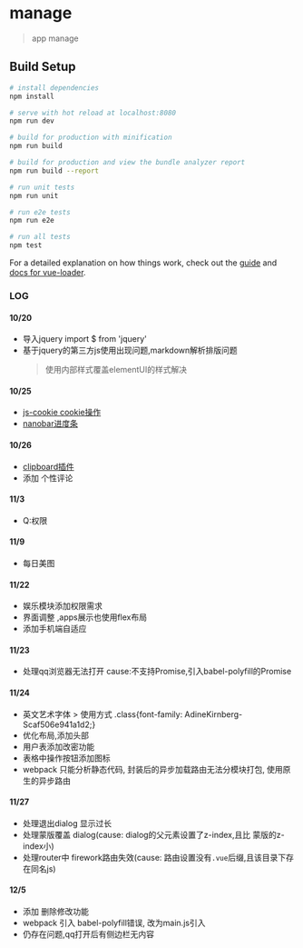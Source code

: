 # manage

> app manage

## Build Setup

``` bash
# install dependencies
npm install

# serve with hot reload at localhost:8080
npm run dev

# build for production with minification
npm run build

# build for production and view the bundle analyzer report
npm run build --report

# run unit tests
npm run unit

# run e2e tests
npm run e2e

# run all tests
npm test
```

For a detailed explanation on how things work, check out the [guide](http://vuejs-templates.github.io/webpack/) and [docs for vue-loader](http://vuejs.github.io/vue-loader).

### LOG

#### 10/20
* 导入jquery import $ from 'jquery'
* 基于jquery的第三方js使用出现问题,markdown解析排版问题
  > 使用内部样式覆盖elementUI的样式解决

#### 10/25
* [js-cookie cookie操作](https://www.npmjs.com/package/js-cookie)
* [nanobar进度条](http://nanobar.jacoborus.codes/)

#### 10/26
* [clipboard插件](https://clipboardjs.com/#example-action)
* 添加 个性评论

#### 11/3
* Q:权限

#### 11/9
* 每日美图

#### 11/22
* 娱乐模块添加权限需求
* 界面调整 ,apps展示也使用flex布局
* 添加手机端自适应

#### 11/23
* 处理qq浏览器无法打开 cause:不支持Promise,引入babel-polyfill的Promise

#### 11/24
* <link href="//cdn.webfont.youziku.com/webfonts/nomal/106962/28764/599c32fbf629d8117c40c36c.css" rel="stylesheet" type="text/css"> 英文艺术字体
  > 使用方式 .class{font-family: AdineKirnberg-Scaf506e941a1d2;}
* 优化布局,添加头部
* 用户表添加改密功能
* 表格中操作按钮添加图标
* webpack 只能分析静态代码, 封装后的异步加载路由无法分模块打包, 使用原生的异步路由

#### 11/27
* 处理退出dialog 显示过长
* 处理蒙版覆盖 dialog(cause: dialog的父元素设置了z-index,且比 蒙版的z-index小)
* 处理router中 firework路由失效(cause: 路由设置没有```.vue```后缀,且该目录下存在同名js)

#### 12/5
* 添加 删除修改功能
* webpack 引入 babel-polyfill错误, 改为main.js引入
* 仍存在问题,qq打开后有侧边栏无内容
